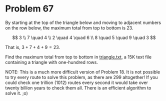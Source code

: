 Problem 67
==========

By starting at the top of the triangle below and moving to adjacent numbers on the row below, the maximum total from top to bottom is 23.

$$
3 \\
7 \quad 4 \\
2 \quad 4 \quad 6 \\
8 \quad 5 \quad 9 \quad 3
$$

That is, $3 + 7 + 4 + 9 = 23$.

Find the maximum total from top to bottom in [triangle.txt](https://projecteuler.net/project/resources/p067_triangle.txt), a 15K text file containing a triangle with one-hundred rows.

NOTE: This is a much more difficult version of Problem 18. It is not possible to try every route to solve this problem, as there are 299 altogether! If you could check one trillion (1012) routes every second it would take over twenty billion years to check them all. There is an efficient algorithm to solve it. ;o)